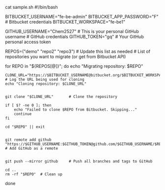  cat sample.sh
#!/bin/bash


BITBUCKET_USERNAME="fe-be-admin"
BITBUCKET_APP_PASSWORD="F"  # Bitbucket credentials
BITBUCKET_WORKSPACE="fe-be1"


GITHUB_USERNAME="Chem2527"  # This is your personal GitHub username   # GitHub credentials
GITHUB_TOKEN="gq"  # Your GitHub personal access token


REPOS=("demo" "repo2" "repo3")  # Update this list as needed # List of repositories you want to migrate (or get from Bitbucket API)

for REPO in "${REPOS[@]}"; do
    echo "Migrating repository: $REPO"

   
    CLONE_URL="https://$BITBUCKET_USERNAME@bitbucket.org/$BITBUCKET_WORKSPACE/$REPO.git"    # Log the URL being used for cloning
    echo "Cloning repository: $CLONE_URL"


    git clone "$CLONE_URL"       # Clone the repository

    if [ $? -ne 0 ]; then
        echo "Failed to clone $REPO from Bitbucket. Skipping..."
        continue
    fi

    cd "$REPO" || exit

 
    git remote add github "https://$GITHUB_USERNAME:$GITHUB_TOKEN@github.com/$GITHUB_USERNAME/$REPO.git"      # Add GitHub as a remote

  
    git push --mirror github     # Push all branches and tags to GitHub

    cd ..
    rm -rf "$REPO"  # Clean up
done
